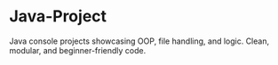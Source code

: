 # Java-Project
Java console projects showcasing OOP, file handling, and logic. Clean, modular, and beginner-friendly code.
